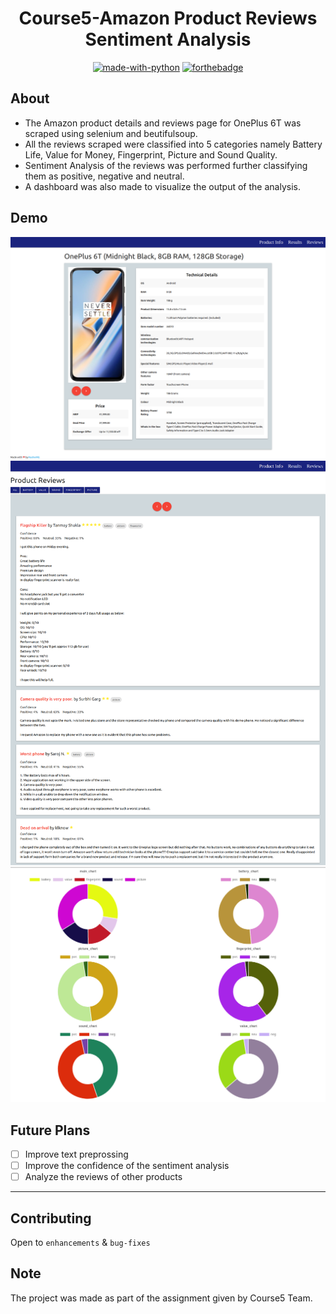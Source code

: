 <div align="center">

# Course5-Amazon Product Reviews Sentiment Analysis

[![made-with-python](https://forthebadge.com/images/badges/made-with-python.svg)](https://www.python.org/)
[![forthebadge](https://forthebadge.com/images/badges/made-with-javascript.svg)](https://forthebadge.com)

</div>

## About

- The Amazon product details and reviews page for OnePlus 6T was scraped using selenium and beutifulsoup. 
- All the reviews scraped were classified into 5 categories namely Battery Life, Value for Money, Fingerprint, Picture and Sound Quality.  
- Sentiment Analysis of the reviews was performed further classifying them as positive, negative and neutral.
- A dashboard was also made to visualize the output of the analysis.

## Demo
<div align="center">
  <img src="Dashboard/app/static/assets/index.png" width=600px>
</div>
<div align="center">
  <img src="Dashboard/app/static/assets/reviews.png" width=600px>
</div>
<div align="center">
  <img src="Dashboard/app/static/assets/results.png" width=600px>
</div>

## Future Plans

- [ ] Improve text preprossing
- [ ] Improve the confidence of the sentiment analysis
- [ ] Analyze the reviews of other products

------------------------------------------
## Contributing
Open to `enhancements` & `bug-fixes`

## Note
The project was made as part of the assignment given by Course5 Team.
